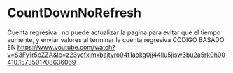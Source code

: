 # CountDownNoRefresh
Cuenta regresiva , no puede actualizar la pagina para evitar que el tiempo aumente, y enviar  valores al terminar la cuenta regresiva
CODIGO BASADO EN
https://www.youtube.com/watch?v=S3Fy1r5eZZA&lc=z23ycfxjmxbajtyro04t1aokg0jj44llu5jisw3bu2a5rk0h00410.1573501708636069
